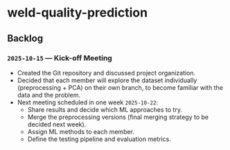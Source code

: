 # weld-quality-prediction
## Backlog 
### ```2025-10-15``` — Kick-off Meeting 
- Created the Git repository and discussed project organization.
- Decided that each member will explore the dataset individually (preprocessing + PCA) on their own branch, to become familiar with the data and the problem.
- Next meeting scheduled in one week ```2025-10-22```: 
    - Share results and decide which ML approaches to try.
    - Merge the preprocessing versions (final merging strategy to be decided next week).
    - Assign ML methods to each member.
    - Define the testing pipeline and evaluation metrics.